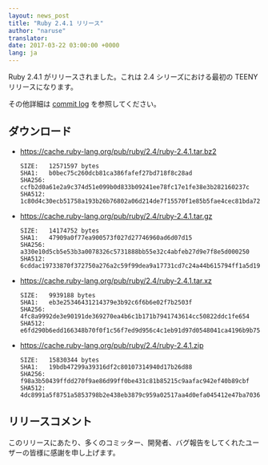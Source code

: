 ```yaml
---
layout: news_post
title: "Ruby 2.4.1 リリース"
author: "naruse"
translator:
date: 2017-03-22 03:00:00 +0000
lang: ja
---
```


Ruby 2.4.1 がリリースされました。これは 2.4 シリーズにおける最初の TEENY リリースになります。

その他詳細は [commit log](https://github.com/ruby/ruby/compare/v2_4_0...v2_4_1) を参照してください。

## ダウンロード

* <https://cache.ruby-lang.org/pub/ruby/2.4/ruby-2.4.1.tar.bz2>

      SIZE:   12571597 bytes
      SHA1:   b0bec75c260dcb81ca386fafef27bd718f8c28ad
      SHA256: ccfb2d0a61e2a9c374d51e099b0d833b09241ee78fc17e1fe38e3b282160237c
      SHA512: 1c80d4c30ecb51758a193b26b76802a06d214de7f15570f1e85b5fae4cec81bda7237f086b81f6f2b5767f2e93d347ad1fa3f49d7b5c2e084d5f57c419503f74

* <https://cache.ruby-lang.org/pub/ruby/2.4/ruby-2.4.1.tar.gz>

      SIZE:   14174752 bytes
      SHA1:   47909a0f77ea900573f027d27746960ad6d07d15
      SHA256: a330e10d5cb5e53b3a0078326c5731888bb55e32c4abfeb27d9e7f8e5d000250
      SHA512: 6cddac19733870f372750a276a2c59f99dea9a17731cd7c24a44b615794ff1a5d194660949628217107f2301f3b1ff3b6c18223896c87c76e84c64f4078769dc

* <https://cache.ruby-lang.org/pub/ruby/2.4/ruby-2.4.1.tar.xz>

      SIZE:   9939188 bytes
      SHA1:   eb3e25346431214379e3b92c6f6b6e02f7b2503f
      SHA256: 4fc8a9992de3e90191de369270ea4b6c1b171b7941743614cc50822ddc1fe654
      SHA512: e6fd290b6edd166348b70f0f1c56f7ed9d956c4c1eb91d97d0548041ca4196b9b75ec1ad35c745bdbfd4de195899093e7205d7f02b014ecf1c48e6f31cf25903

* <https://cache.ruby-lang.org/pub/ruby/2.4/ruby-2.4.1.zip>

      SIZE:   15830344 bytes
      SHA1:   19bdb47299a39316df2c80107314940d17b26d88
      SHA256: f98a3b50439ffdd270f9ae86d99ff0be431c81b85215c9aafac942ef40b89cbf
      SHA512: 4dc8991a5f8751a5853798b2e438eb3879c959a02517aa4d0efa045412e47ba7036679fd4c6797249a502f0bfac9ef43740f7bff29b017d10e0b3f51d63f161f

## リリースコメント

このリリースにあたり、多くのコミッター、開発者、バグ報告をしてくれたユーザーの皆様に感謝を申し上げます。
